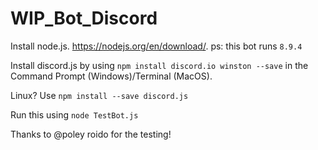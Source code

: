 # WIP_Bot_Discord
Install node.js. https://nodejs.org/en/download/. ps: this bot runs ```8.9.4```

Install discord.js by using ```npm install discord.io winston --save``` in the Command Prompt (Windows)/Terminal (MacOS). 

Linux? Use ```npm install --save discord.js```

Run this using ```node TestBot.js```

Thanks to @poley roido for the testing!
